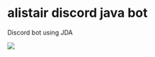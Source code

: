 # alistair discord java bot
Discord bot using JDA


![](https://github.com/KrupoderovMikhail/alistair-discord-java-bot/blob/master/qmMIcKfQwug.jpg)
